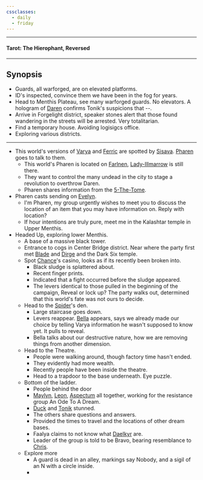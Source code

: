 ```yaml
---
cssclasses:
  - daily
  - friday
---
```

***
#### Tarot: The Hierophant, Reversed
***
## Synopsis
- Guards, all warforged, are on elevated platforms.
- ID's inspected, convince them we have been in the fog for years.
- Head to Menthis Plateau, see many warforged guards. No elevators. A hologram of [Daren](../../../-Sacrosanct/Characters/Daren.md) confirms Tonik's suspicions that --.
- Arrive in Forgelight district, speaker stones alert that those found wandering in the streets will be arrested. Very totalitarian.
- Find a temporary house. Avoiding logisigcs office.
- Exploring various districts.

***
- This world's versions of [Varya](../../Characters/-Pharen-Family/Varya.md) and [Ferric](../../Characters/-Pharen-Family/Ferric.md) are spotted by [Sisava](../../Characters/-Player/Sisava.md). [Pharen](../../Characters/-Player/Pharen.md) goes to talk to them.
	- This world's Pharen is located on [Farlnen](../../Locations/Farlnen.md), [Lady-Illmarrow](../../Characters/-Pharen-Family/Lady-Illmarrow.md) is still there.
	- They want to control the many undead in the city to stage a revolution to overthrow Daren.
	- Pharen shares information from the [5-The-Tome](../../Elements-of-the-Prophecy/5-The-Tome.md).
- Pharen casts sending on [Evelyn](../../../-Sacrosanct/Characters/Evelyn.md).
	- I'm Pharen, my group urgently wishes to meet you to discuss the location of an item that you may have information on. Reply with location?
	- If hour intentions are truly pure, meet me in the Kalashtar temple in Upper Menthis.
- Headed Up, exploring lower Menthis.
	- A base of a massive black tower.
	- Entrance to cogs in Center Bridge district. Near where the party first met [Blade](../../Characters/Blade.md) and [Dirge](../../Characters/Dirge.md) and the Dark Six temple.
	- Spot [Chance](../../Characters/Chance.md)'s casino, looks as if its recently been broken into.
		- Black sludge is splattered about.
		- Recent finger prints.
		- Indicated that a fight occurred before the sludge appeared.
		- The levers identical to those pulled in the beginning of the campaign, Reveal or lock up? The party walks out, determined that this world's fate was not ours to decide.
	- Head to the [Spider](../../Characters/The-Spider.md)'s den.
		- Large staircase goes down.
		- Levers reappear. [Bella](../../Characters/Bella.md) appears, says we already made our choice by telling Varya information he wasn't supposed to know yet. It pulls to reveal.
		- Bella talks about our destructive nature, how we are removing things from another dimension.
	- Head to the Theatre.
		- People were walking around, though factory time hasn't ended.
		- They evidently had more wealth.
		- Recently people have been inside the theatre.
		- Head to a trapdoor to the base underneath. Eye puzzle.
	- Bottom of the ladder.
		- People behind the door
		- [Maylyn](../../Characters/Maylyn.md), [Leon](../../Characters/Leon.md), [Aspectum](../../Characters/Aspectum.md) all together, working for the resistance group An Ode To A Dream.
		- [Duck](../../Characters/-Player/Duck.md) and [Tonik](../../Characters/Tonik.md) stunned.
		- The others share questions and answers.
		- Provided the times to travel and the locations of other dream bases.
		- Faalya claims to not know what [Daelkyr](../../Groups/Daelkyr.md) are.
		- Leader of the group is told to be Bravo, bearing resemblance to [Chris](../../../-Sacrosanct/Characters/Chris.md).
	- Explore more
		- A guard is dead in an alley, markings say Nobody, and a sigil of an N with a circle inside.
		- 

